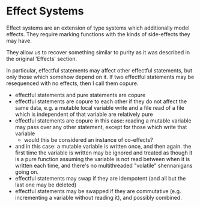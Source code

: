 # Effect Systems
Effect systems are an extension of type systems which additionally model effects.
They require marking functions with the kinds of side-effects they may have.

They allow us to recover something similar to purity as it was described in the original 'Effects' section.

In particular, effectful statements may affect other effectful statements, but only those which somehow depend on it. 
If two effectful statements may be resequenced with no effects, then I call them copure.
* effectful statements and pure statements are copure
* effectful statements are copure to each other if they do not affect the same data, e.g. a mutable local variable write and a file read of a file which is independent of that variable are relatively pure
* effectful statements are copure in this case: reading a mutable variable may pass over any other statement, except for those which write that variable
  * would this be considered an instance of co-effects?
* and in this case: a mutable variable is written once, and then again. the first time the variable is written may be ignored and treated as though it is a pure function assuming the variable is not read between when it is written each time, and there's no multithreaded "volatile" shennanigans going on.
* effectful statements may swap if they are idempotent (and all but the last one may be deleted)
* effectful statements may be swapped if they are commutative (e.g. incrementing a variable without reading it), and possibly combined.
